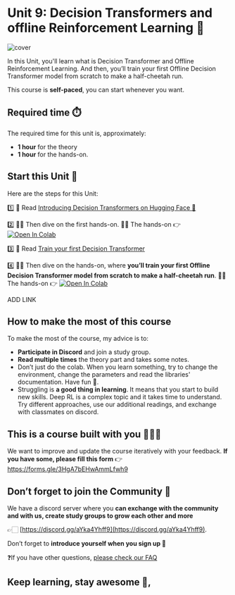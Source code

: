 # Unit 9: Decision Transformers and offline Reinforcement Learning 🤖

![cover](assets/img/thumbnail.png)

In this Unit, you'll learn what is Decision Transformer and Offline Reinforcement Learning. And then, you’ll train your first Offline Decision Transformer model from scratch to make a half-cheetah run. 

This course is **self-paced**, you can start whenever you want.

## Required time ⏱️
The required time for this unit is, approximately:
- **1 hour** for the theory
- **1 hour** for the hands-on.

## Start this Unit 🚀
Here are the steps for this Unit:

1️⃣ 📖 Read [Introducing Decision Transformers on Hugging Face 🤗](https://huggingface.co/blog/decision-transformers)

2️⃣ 👩‍💻 Then dive on the first hands-on.
 👩‍💻 The hands-on 👉 [![Open In Colab](https://colab.research.google.com/assets/colab-badge.svg)](https://colab.research.google.com/drive/1K3UuajwoPY1MzRKNkONNRS3gS5DxZ-qF?usp=sharing)
 
3️⃣ 📖 Read [Train your first Decision Transformer](https://huggingface.co/blog/decision-transformers-train)

4️⃣ 👩‍💻 Then dive on the hands-on, where **you’ll train your first Offline Decision Transformer model from scratch to make a half-cheetah run**. 
 👩‍💻 The hands-on 👉 [![Open In Colab](https://colab.research.google.com/assets/colab-badge.svg)]()

ADD LINK

## How to make the most of this course

To make the most of the course, my advice is to:

- **Participate in Discord** and join a study group.
- **Read multiple times** the theory part and takes some notes.
- Don’t just do the colab. When you learn something, try to change the environment, change the parameters and read the libraries' documentation. Have fun 🥳.
- Struggling is **a good thing in learning**. It means that you start to build new skills. Deep RL is a complex topic and it takes time to understand. Try different approaches, use our additional readings, and exchange with classmates on discord.

## This is a course built with you 👷🏿‍♀️

We want to improve and update the course iteratively with your feedback. **If you have some, please fill this form** 👉 https://forms.gle/3HgA7bEHwAmmLfwh9

## Don’t forget to join the Community 📢

We have a discord server where you **can exchange with the community and with us, create study groups to grow each other and more** 

👉🏻 [https://discord.gg/aYka4Yhff9](https://discord.gg/aYka4Yhff9).

Don’t forget to **introduce yourself when you sign up 🤗**

❓If you have other questions, [please check our FAQ](https://github.com/huggingface/deep-rl-class#faq)

## Keep learning, stay awesome 🤗,
